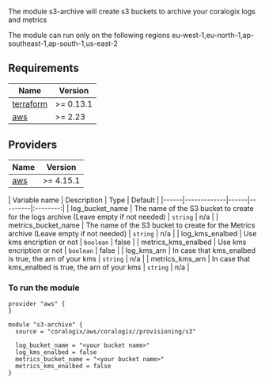 The module s3-archive will create s3 buckets to archive your coralogix logs and metrics

The module can run only on the following regions eu-west-1,eu-north-1,ap-southeast-1,ap-south-1,us-east-2

## Requirements

| Name | Version |
|------|---------|
| <a name="requirement_terraform"></a> [terraform](#requirement\_terraform) | >= 0.13.1 |
| <a name="requirement_aws"></a> [aws](#requirement\_aws) | >= 2.23 |

## Providers

| Name | Version |
|------|---------|
| <a name="provider_aws"></a> [aws](#provider\_aws) | >= 4.15.1 |

| Variable name | Description | Type | Default |
|------|-------------|------|---------|:--------:|
| log_bucket_name | The name of the S3 bucket to create for the logs archive (Leave empty if not needed) | `string` | n/a |
| metrics_bucket_name | The name of the S3 bucket to create for the Metrics archive (Leave empty if not needed) | `string` | n/a |
| log_kms_enalbed | Use kms encription or not | `boolean` | false |
| metrics_kms_enalbed | Use kms encription or not | `boolean` | false |
| log_kms_arn | In case that kms_enalbed is true, the arn of your kms | `string` | n/a |
| metrics_kms_arn | In case that kms_enalbed is true, the arn of your kms | `string` | n/a |

### To run the module
```hcl
provider "aws" {
}

module "s3-archive" {
  source = "coralogix/aws/coralogix//provisioning/s3"

  log_bucket_name = "<your bucket name>"
  log_kms_enalbed = false
  metrics_bucket_name = "<your bucket name>"
  metrics_kms_enalbed = false
}
```